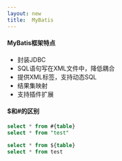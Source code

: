```yaml
---
layout: new
title:  MyBatis
---
```


#### MyBatis框架特点

* 封装JDBC
* SQL语句写在XML文件中，降低耦合
* 提供XML标签，支持动态SQL
* 结果集映射
* 支持插件扩展

#### $和#的区别

```sql
select * from #{table}
select * from "test"
```

```sql
select * from ${table}
select * from test
```
